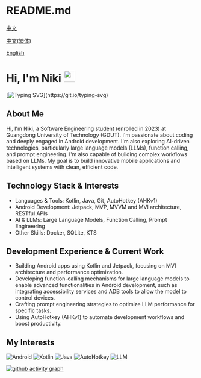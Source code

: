 # README.md

[中文](https://github.com/denclint86/denclint86/blob/master/README.zh_CN.md)

[中文(繁体)](https://github.com/denclint86/denclint86/blob/master/README.zh_HK.md)

[English](https://github.com/denclint86/denclint86/blob/master/README.en.md)

# Hi, I'm Niki <img src="https://media.giphy.com/media/hvRJCLFzcasrR4ia7z/giphy.gif" width="30">

[![Typing SVG](https://readme-typing-svg.demolab.com/?font=Exo+2&size=22&pause=1000&width=435&lines=Welcome+to+my+GitHub+profile!)](https://git.io/typing-svg)

## About Me

Hi, I'm Niki, a Software Engineering student (enrolled in 2023) at Guangdong University of Technology (GDUT). I'm passionate about coding and deeply engaged in Android development. I'm also exploring AI-driven technologies, particularly large language models (LLMs), function calling, and prompt engineering. I'm also capable of building complex workflows based on LLMs. My goal is to build innovative mobile applications and intelligent systems with clean, efficient code.

## Technology Stack & Interests

- Languages & Tools: Kotlin, Java, Git, AutoHotkey (AHKv1)
- Android Development: Jetpack, MVP, MVVM and MVI architecture, RESTful APIs
- AI & LLMs: Large Language Models, Function Calling, Prompt Engineering
- Other Skills: Docker, SQLite, KTS

## Development Experience & Current Work

- Building Android apps using Kotlin and Jetpack, focusing on MVI architecture and performance optimization.
- Developing function-calling mechanisms for large language models to enable advanced functionalities in Android development, such as integrating accessibility services and ADB tools to allow the model to control devices.
- Crafting prompt engineering strategies to optimize LLM performance for specific tasks.
- Using AutoHotkey (AHKv1) to automate development workflows and boost productivity.

## My Interests

![Android](https://img.shields.io/badge/Android-3DDC84?style=for-the-badge&logo=android&logoColor=white)
![Kotlin](https://img.shields.io/badge/Kotlin-7F52FF?style=for-the-badge&logo=kotlin&logoColor=white)
![Java](https://img.shields.io/badge/java-%23ED8B00.svg?style=for-the-badge&logo=openjdk&logoColor=white)
![AutoHotkey](https://img.shields.io/badge/AutoHotkey%20v1-334455?style=for-the-badge&logo=autohotkey&logoColor=white)
![LLM](https://img.shields.io/badge/LLM-007ACC?style=for-the-badge&logo=ai&logoColor=white)

[![github activity graph](https://github-readme-activity-graph.vercel.app/graph?username=denclint86&bg_color=ffffff&color=9e4c98&line=9992f7&point=1e6794&area=true&hide_border=true)](https://github.com/ashutosh00710/github-readme-activity-graph)

